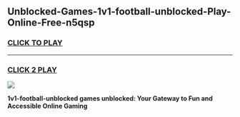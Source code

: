 
## Unblocked-Games-1v1-football-unblocked-Play-Online-Free-n5qsp
<h3>
<a href="https://premium76.site?title=1v1-football-unblocked&ref=26A">CLICK TO PLAY</a></h3>
<hr>

<h3>
<a href="https://premium76.site?title=1v1-football-unblocked&ref=26A">CLICK 2 PLAY</a>
  
</h3>

<a href="https://premium76.site?title=1v1-football-unblocked&ref=26A"><img src="https://clearcache.store/games.png"></a>


**1v1-football-unblocked games unblocked: Your Gateway to Fun and Accessible Online Gaming**
